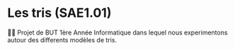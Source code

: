 # Les tris (SAE1.01)
:man_student: Projet de BUT 1ère Année Informatique dans lequel nous experimentons autour des differents modèles de tris.
